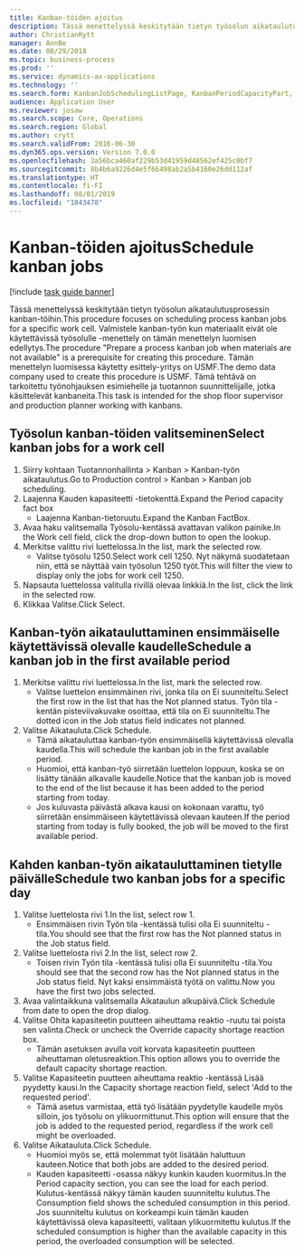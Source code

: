 ```yaml
---
title: Kanban-töiden ajoitus
description: Tässä menettelyssä keskitytään tietyn työsolun aikataulutusprosessin kanban-töihin.
author: ChristianRytt
manager: AnnBe
ms.date: 08/29/2018
ms.topic: business-process
ms.prod: ''
ms.service: dynamics-ax-applications
ms.technology: ''
ms.search.form: KanbanJobSchedulingListPage, KanbanPeriodCapacityPart, SysLookupMultiSelectGrid, KanbanBoardScheduleJobForward
audience: Application User
ms.reviewer: josaw
ms.search.scope: Core, Operations
ms.search.region: Global
ms.author: crytt
ms.search.validFrom: 2016-06-30
ms.dyn365.ops.version: Version 7.0.0
ms.openlocfilehash: 3a56bca460af229b53d41959d48562ef425c0bf7
ms.sourcegitcommit: 8b4b6a9226d4e5f66498ab2a5b4160e26dd112af
ms.translationtype: HT
ms.contentlocale: fi-FI
ms.lasthandoff: 08/01/2019
ms.locfileid: "1843478"
---
```

# <a name="schedule-kanban-jobs"></a><span data-ttu-id="55663-103">Kanban-töiden ajoitus</span><span class="sxs-lookup"><span data-stu-id="55663-103">Schedule kanban jobs</span></span>

[!include [task guide banner](../../includes/task-guide-banner.md)]

<span data-ttu-id="55663-104">Tässä menettelyssä keskitytään tietyn työsolun aikataulutusprosessin kanban-töihin.</span><span class="sxs-lookup"><span data-stu-id="55663-104">This procedure focuses on scheduling process kanban jobs for a specific work cell.</span></span> <span data-ttu-id="55663-105">Valmistele kanban-työn kun materiaalit eivät ole käytettävissä työsolulle -menettely on tämän menettelyn luomisen edellytys.</span><span class="sxs-lookup"><span data-stu-id="55663-105">The procedure "Prepare a process kanban job when materials are not available" is a prerequisite for creating this procedure.</span></span> <span data-ttu-id="55663-106">Tämän menettelyn luomisessa käytetty esittely-yritys on USMF.</span><span class="sxs-lookup"><span data-stu-id="55663-106">The demo data company used to create this procedure is USMF.</span></span> <span data-ttu-id="55663-107">Tämä tehtävä on tarkoitettu työnohjauksen esimiehelle ja tuotannon suunnittelijalle, jotka käsittelevät kanbaneita.</span><span class="sxs-lookup"><span data-stu-id="55663-107">This task is intended for the shop floor supervisor and production planner working with kanbans.</span></span>


## <a name="select-kanban-jobs-for-a-work-cell"></a><span data-ttu-id="55663-108">Työsolun kanban-töiden valitseminen</span><span class="sxs-lookup"><span data-stu-id="55663-108">Select kanban jobs for a work cell</span></span>
1. <span data-ttu-id="55663-109">Siirry kohtaan Tuotannonhallinta > Kanban > Kanban-työn aikataulutus.</span><span class="sxs-lookup"><span data-stu-id="55663-109">Go to Production control > Kanban > Kanban job scheduling.</span></span>
2. <span data-ttu-id="55663-110">Laajenna Kauden kapasiteetti -tietokenttä.</span><span class="sxs-lookup"><span data-stu-id="55663-110">Expand the Period capacity fact box</span></span>
    * <span data-ttu-id="55663-111">Laajenna Kanban-tietoruutu.</span><span class="sxs-lookup"><span data-stu-id="55663-111">Expand the Kanban FactBox.</span></span>  
3. <span data-ttu-id="55663-112">Avaa haku valitsemalla Työsolu-kentässä avattavan valikon painike.</span><span class="sxs-lookup"><span data-stu-id="55663-112">In the Work cell field, click the drop-down button to open the lookup.</span></span>
4. <span data-ttu-id="55663-113">Merkitse valittu rivi luettelossa.</span><span class="sxs-lookup"><span data-stu-id="55663-113">In the list, mark the selected row.</span></span>
    * <span data-ttu-id="55663-114">Valitse työsolu 1250.</span><span class="sxs-lookup"><span data-stu-id="55663-114">Select work cell 1250.</span></span> <span data-ttu-id="55663-115">Nyt näkymä suodatetaan niin, että se näyttää vain työsolun 1250 työt.</span><span class="sxs-lookup"><span data-stu-id="55663-115">This will filter the view to display only the jobs for work cell 1250.</span></span>  
5. <span data-ttu-id="55663-116">Napsauta luettelossa valitulla rivillä olevaa linkkiä.</span><span class="sxs-lookup"><span data-stu-id="55663-116">In the list, click the link in the selected row.</span></span>
6. <span data-ttu-id="55663-117">Klikkaa Valitse.</span><span class="sxs-lookup"><span data-stu-id="55663-117">Click Select.</span></span>

## <a name="schedule-a-kanban-job-in-the-first-available-period"></a><span data-ttu-id="55663-118">Kanban-työn aikatauluttaminen ensimmäiselle käytettävissä olevalle kaudelle</span><span class="sxs-lookup"><span data-stu-id="55663-118">Schedule a kanban job in the first available period</span></span>
1. <span data-ttu-id="55663-119">Merkitse valittu rivi luettelossa.</span><span class="sxs-lookup"><span data-stu-id="55663-119">In the list, mark the selected row.</span></span>
    * <span data-ttu-id="55663-120">Valitse luettelon ensimmäinen rivi, jonka tila on Ei suunniteltu.</span><span class="sxs-lookup"><span data-stu-id="55663-120">Select the first row in the list that has the Not planned status.</span></span> <span data-ttu-id="55663-121">Työn tila -kentän pisteviivakuvake osoittaa, että tila on Ei suunniteltu.</span><span class="sxs-lookup"><span data-stu-id="55663-121">The dotted icon in the Job status field indicates not planned.</span></span>  
2. <span data-ttu-id="55663-122">Valitse Aikatauluta.</span><span class="sxs-lookup"><span data-stu-id="55663-122">Click Schedule.</span></span>
    * <span data-ttu-id="55663-123">Tämä aikatauluttaa kanban-työn ensimmäisellä käytettävissä olevalla kaudella.</span><span class="sxs-lookup"><span data-stu-id="55663-123">This will schedule the kanban job in the first available period.</span></span>  
    * <span data-ttu-id="55663-124">Huomioi, että kanban-työ siirretään luettelon loppuun, koska se on lisätty tänään alkavalle kaudelle.</span><span class="sxs-lookup"><span data-stu-id="55663-124">Notice that the kanban job is moved to the end of the list because it has been added to the period starting from today.</span></span>  
    * <span data-ttu-id="55663-125">Jos kuluvasta päivästä alkava kausi on kokonaan varattu, työ siirretään ensimmäiseen käytettävissä olevaan kauteen.</span><span class="sxs-lookup"><span data-stu-id="55663-125">If the period starting from today is fully booked, the job will be moved to the first available period.</span></span>  

## <a name="schedule-two-kanban-jobs-for-a-specific-day"></a><span data-ttu-id="55663-126">Kahden kanban-työn aikatauluttaminen tietylle päivälle</span><span class="sxs-lookup"><span data-stu-id="55663-126">Schedule two kanban jobs for a specific day</span></span>
1. <span data-ttu-id="55663-127">Valitse luettelosta rivi 1.</span><span class="sxs-lookup"><span data-stu-id="55663-127">In the list, select row 1.</span></span>
    * <span data-ttu-id="55663-128">Ensimmäisen rivin Työn tila -kentässä tulisi olla Ei suunniteltu -tila.</span><span class="sxs-lookup"><span data-stu-id="55663-128">You should see that the first row has the Not planned status in the Job status field.</span></span>  
2. <span data-ttu-id="55663-129">Valitse luettelosta rivi 2.</span><span class="sxs-lookup"><span data-stu-id="55663-129">In the list, select row 2.</span></span>
    * <span data-ttu-id="55663-130">Toisen rivin Työn tila -kentässä tulisi olla Ei suunniteltu -tila.</span><span class="sxs-lookup"><span data-stu-id="55663-130">You should see that the second row has the Not planned status in the Job status field.</span></span> <span data-ttu-id="55663-131">Nyt kaksi ensimmäistä työtä on valittu.</span><span class="sxs-lookup"><span data-stu-id="55663-131">Now you have the first two jobs selected.</span></span>  
3. <span data-ttu-id="55663-132">Avaa valintaikkuna valitsemalla Aikataulun alkupäivä.</span><span class="sxs-lookup"><span data-stu-id="55663-132">Click Schedule from date to open the drop dialog.</span></span>
4. <span data-ttu-id="55663-133">Valitse Ohita kapasiteetin puutteen aiheuttama reaktio -ruutu tai poista sen valinta.</span><span class="sxs-lookup"><span data-stu-id="55663-133">Check or uncheck the Override capacity shortage reaction box.</span></span>
    * <span data-ttu-id="55663-134">Tämän asetuksen avulla voit korvata kapasiteetin puutteen aiheuttaman oletusreaktion.</span><span class="sxs-lookup"><span data-stu-id="55663-134">This option allows you to override the default capacity shortage reaction.</span></span>  
5. <span data-ttu-id="55663-135">Valitse Kapasiteetin puutteen aiheuttama reaktio -kentässä Lisää pyydetty kausi.</span><span class="sxs-lookup"><span data-stu-id="55663-135">In the Capacity shortage reaction field, select 'Add to the requested period'.</span></span>
    * <span data-ttu-id="55663-136">Tämä asetus varmistaa, että työ lisätään pyydetylle kaudelle myös silloin, jos työsolu on ylikuormittunut.</span><span class="sxs-lookup"><span data-stu-id="55663-136">This option will ensure that the job is added to the requested period, regardless if the work cell might be overloaded.</span></span>  
6. <span data-ttu-id="55663-137">Valitse Aikatauluta.</span><span class="sxs-lookup"><span data-stu-id="55663-137">Click Schedule.</span></span>
    * <span data-ttu-id="55663-138">Huomioi myös se, että molemmat työt lisätään haluttuun kauteen.</span><span class="sxs-lookup"><span data-stu-id="55663-138">Notice that both jobs are added to the desired period.</span></span>  
    * <span data-ttu-id="55663-139">Kauden kapasiteetti -osassa näkyy kunkin kauden kuormitus.</span><span class="sxs-lookup"><span data-stu-id="55663-139">In the Period capacity section, you can see the load for each period.</span></span> <span data-ttu-id="55663-140">Kulutus-kentässä näkyy tämän kauden suunniteltu kulutus.</span><span class="sxs-lookup"><span data-stu-id="55663-140">The Consumption field shows the scheduled consumption in this period.</span></span> <span data-ttu-id="55663-141">Jos suunniteltu kulutus on korkeampi kuin tämän kauden käytettävissä oleva kapasiteetti, valitaan ylikuormitettu kulutus.</span><span class="sxs-lookup"><span data-stu-id="55663-141">If the scheduled consumption is higher than the available capacity in this period, the overloaded consumption will be selected.</span></span>  

